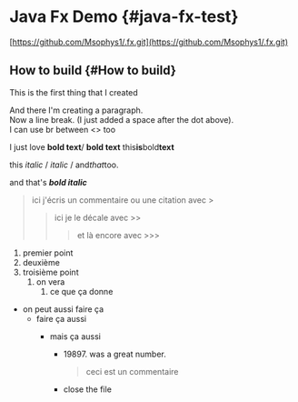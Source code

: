 # Java Fx Demo {#java-fx-test}
[https://github.com/Msophys1/.fx.git](https://github.com/Msophys1/.fx.git)

## How to build {#How to build}
This is the first thing that I created

And there I'm creating a paragraph.  
Now a line break. (I just added a space after the dot above).<br>
I can use br between <> too

I just love **bold text**/ __bold text__ 
this**is**bold**text** 

this *italic* / _italic_ / and*that*too. 

and that's ***bold italic***
 
> ici j'écris un commentaire ou une citation avec >
>> ici je le décale avec >> 
> >> et là encore avec >>>

1. premier point 
2. deuxième 
3. troisième point 
    1. on vera 
       1. ce que ça donne 

- on peut aussi faire ça 
  - faire ça aussi 
    - mais ça aussi 

      - 19897\. was a great number. 
        >ceci est un commentaire 
      - close the file 


